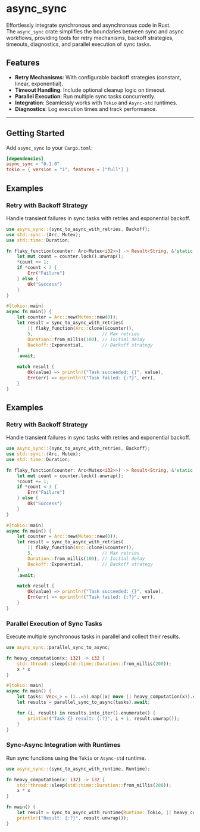 # async_sync

Effortlessly integrate synchronous and asynchronous code in Rust.  
The `async_sync` crate simplifies the boundaries between sync and async workflows, providing tools for retry mechanisms, backoff strategies, timeouts, diagnostics, and parallel execution of sync tasks.

## Features

- **Retry Mechanisms**: With configurable backoff strategies (constant, linear, exponential).
- **Timeout Handling**: Include optional cleanup logic on timeout.
- **Parallel Execution**: Run multiple sync tasks concurrently.
- **Integration**: Seamlessly works with `Tokio` and `Async-std` runtimes.
- **Diagnostics**: Log execution times and track performance.

---

## Getting Started

Add `async_sync` to your `Cargo.toml`:

```toml
[dependencies]
async_sync = "0.1.0"
tokio = { version = "1", features = ["full"] }
```

## Examples

### Retry with Backoff Strategy

Handle transient failures in sync tasks with retries and exponential backoff.

```rust
use async_sync::{sync_to_async_with_retries, Backoff};
use std::sync::{Arc, Mutex};
use std::time::Duration;

fn flaky_function(counter: Arc<Mutex<i32>>) -> Result<String, &'static str> {
    let mut count = counter.lock().unwrap();
    *count += 1;
    if *count < 3 {
        Err("Failure")
    } else {
        Ok("Success")
    }
}

#[tokio::main]
async fn main() {
    let counter = Arc::new(Mutex::new(0));
    let result = sync_to_async_with_retries(
        || flaky_function(Arc::clone(&counter)),
        5,                          // Max retries
        Duration::from_millis(100), // Initial delay
        Backoff::Exponential,       // Backoff strategy
    )
    .await;

    match result {
        Ok(value) => println!("Task succeeded: {}", value),
        Err(err) => eprintln!("Task failed: {:?}", err),
    }
}
```

## Examples

### Retry with Backoff Strategy

Handle transient failures in sync tasks with retries and exponential backoff.

```rust
use async_sync::{sync_to_async_with_retries, Backoff};
use std::sync::{Arc, Mutex};
use std::time::Duration;

fn flaky_function(counter: Arc<Mutex<i32>>) -> Result<String, &'static str> {
    let mut count = counter.lock().unwrap();
    *count += 1;
    if *count < 3 {
        Err("Failure")
    } else {
        Ok("Success")
    }
}

#[tokio::main]
async fn main() {
    let counter = Arc::new(Mutex::new(0));
    let result = sync_to_async_with_retries(
        || flaky_function(Arc::clone(&counter)),
        5,                          // Max retries
        Duration::from_millis(100), // Initial delay
        Backoff::Exponential,       // Backoff strategy
    )
    .await;

    match result {
        Ok(value) => println!("Task succeeded: {}", value),
        Err(err) => eprintln!("Task failed: {:?}", err),
    }
}
```

### Parallel Execution of Sync Tasks

Execute multiple synchronous tasks in parallel and collect their results.

```rust
use async_sync::parallel_sync_to_async;

fn heavy_computation(x: i32) -> i32 {
    std::thread::sleep(std::time::Duration::from_millis(200));
    x * x
}

#[tokio::main]
async fn main() {
    let tasks: Vec<_> = (1..=5).map(|x| move || heavy_computation(x)).collect();
    let results = parallel_sync_to_async(tasks).await;

    for (i, result) in results.into_iter().enumerate() {
        println!("Task {} result: {:?}", i + 1, result.unwrap());
    }
}
```

### Sync-Async Integration with Runtimes

Run sync functions using the `Tokio` or `Async-std` runtime.

```rust
use async_sync::{sync_to_async_with_runtime, Runtime};

fn heavy_computation(x: i32) -> i32 {
    std::thread::sleep(std::time::Duration::from_millis(200));
    x * x
}

fn main() {
    let result = sync_to_async_with_runtime(Runtime::Tokio, || heavy_computation(4));
    println!("Result: {:?}", result.unwrap());
}
```
